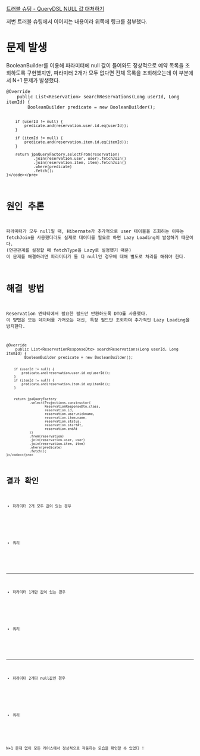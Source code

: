 <p><a href="https://velog.io/@jelog_131/%ED%8A%B8%EB%9F%AC%EB%B8%94-%EC%8A%88%ED%8C%85-QueryDSL-NULL-%EA%B0%92-%EB%8C%80%EC%B2%98%ED%95%98%EA%B8%B0">트러블 슈팅 - QueryDSL NULL 값 대처하기</a></p>
<p>저번 트러블 슈팅에서 이어지는 내용이라 위쪽에 링크를 첨부했다.</p>
<h1 id="문제-발생">문제 발생</h1>
<p>BooleanBuilder를 이용해 파라미터에 null 값이 들어와도 정상적으로 예약 목록을 조회하도록 구현했지만, 파라미터 2개가 모두 없다면 전체 목록을 조회해오는데 이 부분에서 N+1 문제가 발생했다.</p>
<pre><code class="language-java">@Override
    public List&lt;Reservation&gt; searchReservations(Long userId, Long itemId) {
        BooleanBuilder predicate = new BooleanBuilder();

        if (userId != null) {
            predicate.and(reservation.user.id.eq(userId));
        }

        if (itemId != null) {
            predicate.and(reservation.item.id.eq(itemId));
        }

        return jpaQueryFactory.selectFrom(reservation)
                .join(reservation.user, user).fetchJoin()
                .join(reservation.item, item).fetchJoin()
                .where(predicate)
                .fetch();
    }</code></pre>
<h1 id="원인-추론">원인 추론</h1>
<p>파라미터가 모두 null일 때, Hibernate가 추가적으로 user 테이블을 조회하는 이유는 fetchJoin을 사용했더라도 실제로 데이터를 필요로 하면 Lazy Loading이 발생하기 때문이다. 
(연관관계를 설정할 때 fetchType을 Lazy로 설정했기 때문)
이 문제를 해결하려면 파라미터가 둘 다 null인 경우에 대해 별도로 처리를 해줘야 한다.</p>
<h1 id="해결-방법">해결 방법</h1>
<p>Reservation 엔티티에서 필요한 필드만 반환하도록 DTO를 사용했다. 
이 방법은 모든 데이터를 가져오는 대신, 특정 필드만 조회하여 추가적인 Lazy Loading을 방지한다.</p>
<pre><code class="language-java">@Override
    public List&lt;ReservationResponseDto&gt; searchReservations(Long userId, Long itemId) {
        BooleanBuilder predicate = new BooleanBuilder();

        if (userId != null) {
            predicate.and(reservation.user.id.eq(userId));
        }
        if (itemId != null) {
            predicate.and(reservation.item.id.eq(itemId));
        }


        return jpaQueryFactory
                .select(Projections.constructor(
                        ReservationResponseDto.class,
                        reservation.id,
                        reservation.user.nickname,
                        reservation.item.name,
                        reservation.status,
                        reservation.startAt,
                        reservation.endAt
                ))
                .from(reservation)
                .join(reservation.user, user)
                .join(reservation.item, item)
                .where(predicate)
                .fetch();
    }</code></pre>
<h1 id="결과-확인">결과 확인</h1>
<ul>
<li>파라미터 2개 모두 값이 있는 경우</li>
</ul>
<p><img alt="" src="https://velog.velcdn.com/images/jelog_131/post/ab5623bb-6bf1-48dd-9a3b-d50f7d51ef4c/image.png" /></p>
<ul>
<li>쿼리</li>
</ul>
<p><img alt="" src="https://velog.velcdn.com/images/jelog_131/post/851a2e7e-5938-4050-8dea-15e613d3111b/image.png" /></p>
<hr />
<ul>
<li>파라미터 1개만 값이 있는 경우</li>
</ul>
<p><img alt="" src="https://velog.velcdn.com/images/jelog_131/post/5f6681d2-1838-4b8c-a9c2-62e394c93e56/image.png" /></p>
<ul>
<li>쿼리</li>
</ul>
<p><img alt="" src="https://velog.velcdn.com/images/jelog_131/post/e72afa55-620b-49ab-93ab-21c2fb3d10e8/image.png" /></p>
<hr />
<ul>
<li>파라미터 2개다 null값인 경우</li>
</ul>
<p><img alt="" src="https://velog.velcdn.com/images/jelog_131/post/710339e8-7b91-4460-aef7-a83a490c43a2/image.png" /></p>
<ul>
<li>쿼리</li>
</ul>
<p><img alt="" src="https://velog.velcdn.com/images/jelog_131/post/3d07168c-55ce-48ff-b4f0-a0b7af29d8a0/image.png" /></p>
<p>N+1 문제 없이 모든 케이스에서 정상적으로 작동하는 모습을 확인할 수 있었다 ! </p>